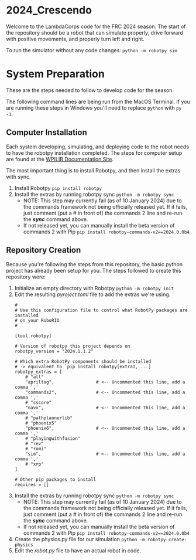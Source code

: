 # 2024_Crescendo
Welcome to the LambdaCorps code for the FRC 2024 season. The start of the repository should be a robot that can simulate properly, drive forward with positive movements, and properly turn left and right.

To run the simulator without any code changes:
```python -m robotpy sim```

# System Preparation
These are the steps needed to follow to develop code for the season.  

The following command lines are being run from the MacOS Terminal. If you are running these steps in Windows you'll need to replace ```python``` with ```py -3```.

## Computer Installation
Each system developing, simulating, and deploying code to the robot needs to have the robotpy installation completed.  The steps for computer setup are found at the [WPILIB Documentation Site](https://frcdocs.wpi.edu/en/latest/docs/zero-to-robot/step-2/python-setup.html).

The most important thing is to install Robotpy, and then install the extras with sync.
1. Install Robotpy
    ```pip install robotpy```
1. Install the extras by running robotpy sync
    ```python -m robotpy sync```
    * NOTE: This step may currently fail (as of 10 January 2024) due to the commands framework not being officially released yet. If it fails, just comment (put a # in front of) the commands 2 line and re-run the ___sync___ command above.
    * If not released yet, you can manually install the beta version of commands 2 with Pip
        ```pip install robotpy-commands-v2==2024.0.0b4```

## Repository Creation
Because you're following the steps from this repository, the basic python project has already been setup for you. The steps followed to create this repository were:
1. Initialize an empty directory with Robotpy
    ```python -m robotpy init```
1. Edit the resulting _pyroject.toml_ file to add the extras we're using.
    ```
    #
    # Use this configuration file to control what RobotPy packages are installed
    # on your RoboRIO
    #

    [tool.robotpy]

    # Version of robotpy this project depends on
    robotpy_version = "2024.1.1.2"

    # Which extra RobotPy components should be installed
    # -> equivalent to `pip install robotpy[extra1, ...]
    robotpy_extras = [
        # "all"
        "apriltag",                # <-- Uncommented this line, add a comma ','
        "commands2",               # <-- Uncommented this line, add a comma ','
        # "cscore"
        "navx",                    # <-- Uncommented this line, add a comma ','
        # "pathplannerlib"
        # "phoenix5"
        "phoenix6",                # <-- Uncommented this line, add a comma ','
        # "playingwithfusion"
        # "rev"
        # "romi"
        "sim",                     # <-- Uncommented this line, add a comma ','
        # "xrp"
    ]

    # Other pip packages to install
    requires = []
    ```
1. Install the extras by running robotpy sync
    ```python -m robotpy sync```
    * NOTE: This step may currently fail (as of 10 January 2024) due to the commands framework not being officially released yet. If it fails, just comment (put a # in front of) the commands 2 line and re-run the ___sync___ command above.
    * If not released yet, you can manually install the beta version of commands 2 with Pip
        ```pip install robotpy-commands-v2==2024.0.0b4```
1. Create the physics.py file for our simulation
    ```python -m robotpy create-physics```
1. Edit the _robot.py_ file to have an actual robot in code.